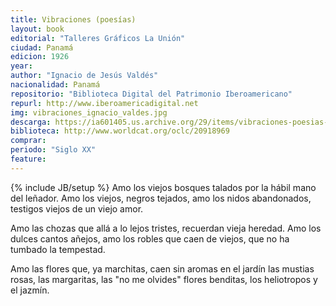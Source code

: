 ```yaml
---
title: Vibraciones (poesías)
layout: book
editorial: "Talleres Gráficos La Unión"
ciudad: Panamá
edicion: 1926
year: 
author: "Ignacio de Jesús Valdés"
nacionalidad: Panamá
repositorio: "Biblioteca Digital del Patrimonio Iberoamericano"
repurl: http://www.iberoamericadigital.net
img: vibraciones_ignacio_valdes.jpg
descarga: https://ia601405.us.archive.org/29/items/vibraciones-poesias-ignacio-de-jesus-valdes/Vibraciones%20poesias%20-%20Ignacio%20de%20Jes%C3%BAs%20Vald%C3%A9s.pdf
biblioteca: http://www.worldcat.org/oclc/20918969
comprar: 
periodo: "Siglo XX"
feature: 
---
```

{% include JB/setup %}
Amo los viejos bosques talados
por la hábil mano del leñador.
Amo los viejos, negros tejados,
amo los nidos abandonados,
testigos viejos de un viejo amor.

Amo las chozas que allá a lo lejos
tristes, recuerdan vieja heredad.
Amo los dulces cantos añejos,
amo los robles que caen de viejos,
que no ha tumbado la tempestad.

Amo las flores que, ya marchitas,
caen sin aromas en el jardín
las mustias rosas, las margaritas,
las "no me olvides" flores benditas,
los heliotropos y el jazmín.
